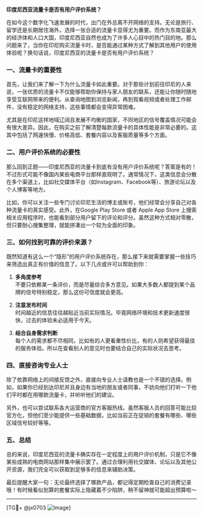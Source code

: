 **印度尼西亚流量卡是否有用户评价系统？**

在如今这个数字化飞速发展的时代，出门在外总离不开网络的支持。无论是旅行、留学还是长期居住海外，选择一张合适的流量卡显得尤为重要。而作为东南亚最大的经济体和人口大国，印度尼西亚自然也成为了许多人心目中的热门目的地。那么问题来了，当你在印尼购买流量卡时，是否能通过某种方式了解到其他用户的使用体验呢？换句话说，印度尼西亚的流量卡是否有用户评价系统？

### 一、流量卡的重要性

首先，让我们来了解一下为什么流量卡如此重要。对于那些计划前往印尼的人来说，一张优质的流量卡不仅能够帮助你保持与家人朋友的联系，还能让你随时随地享受互联网带来的便利。从查询地图到浏览新闻，再到观看视频或者处理工作邮件，没有稳定的网络支持，这些事情都会变得异常困难。

尤其是在印尼这样地域辽阔且发展不均衡的国家，不同地区的信号覆盖情况可能会有很大差异。因此，在购买之前了解清楚每款流量卡的具体性能是非常必要的。这其中包括了网速快慢、价格高低、套餐内容以及客服质量等多个方面。

### 二、用户评价系统的必要性

那么回到正题——印度尼西亚的流量卡到底有没有用户评价系统呢？答案是有的！不过形式可能不像国内某些电商平台那样直观明了。通常情况下，这类信息会分散在多个渠道上，比如社交媒体平台（如Instagram、Facebook等）、旅游论坛以及个人博客等地方。

比如，你可以关注一些专门讨论印尼生活的博主或账号，他们经常会分享自己对各种流量卡的真实感受。此外，在Google Play Store 或者 Apple App Store 上搜索相关应用程序时，也能看到部分用户留下的评论和评分。虽然这种方式相对零散，但只要耐心搜集整理，就能拼凑出一个较为全面的印象。

### 三、如何找到可靠的评价来源？

既然知道有这么一个“隐形”的用户评价系统存在，那么接下来就需要掌握一些技巧来筛选出真正有价值的信息了。以下几点或许可以帮助到你：

1. **多角度参考**  
   不要只依赖某一条评价，而是尽量综合多方意见。如果大多数人都提到某个品牌的信号特别稳定，那么这份可信度就会更高。

2. **注意发布时间**  
   时间越近的信息往往越贴近当前实际情况。毕竟网络环境和技术更新速度很快，过去的体验未必适用于今天。

3. **结合自身需求判断**  
   每个人的需求都不尽相同，比如有的人更看重性价比，有的人则希望获得最佳的服务体验。所以在查看别人的意见时也要结合自己的实际状况去思考。

### 四、直接咨询专业人士

除了依靠网络上的间接反馈之外，直接向专业人士请教也是一个不错的选择。例如，如果你已经到达印尼并且身边有当地的朋友或者同事，不妨向他们打听一下他们平时都在用哪款流量卡，并听听他们的建议。

另外，也可以尝试联系各大运营商的官方客服热线。虽然客服人员的回答可能比较官方化，但他们至少能提供一些基础数据，比如当前正在促销的套餐有哪些、哪些区域信号较好等等。

### 五、总结

总的来说，印度尼西亚的流量卡确实存在一定程度上的用户评价机制，只是它不像某些成熟的电商网站那样集中展示罢了。通过合理利用社交媒体、论坛以及其他公开资源，我们完全可以获取到足够多的信息来辅助决策。

最后提醒大家一句：无论最终选择了哪款产品，都记得定期检查自己的消费记录哦！有时候看似划算的套餐实际上隐藏着不少陷阱，稍不留神就可能超出预算啦～

---

[TG💪+ @jx0703 ![Image](https://github.com/user-attachments/assets/dbca1d08-cadb-493c-b0ec-ad6f7a83f270)]